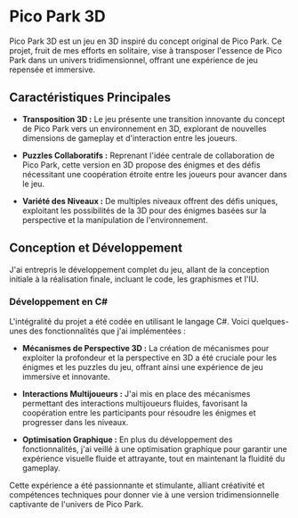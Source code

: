 # Pico Park 3D

Pico Park 3D est un jeu en 3D inspiré du concept original de Pico Park. Ce projet, fruit de mes efforts en solitaire, vise à transposer l'essence de Pico Park dans un univers tridimensionnel, offrant une expérience de jeu repensée et immersive.

## Caractéristiques Principales

- **Transposition 3D :** Le jeu présente une transition innovante du concept de Pico Park vers un environnement en 3D, explorant de nouvelles dimensions de gameplay et d'interaction entre les joueurs.
  
- **Puzzles Collaboratifs :** Reprenant l'idée centrale de collaboration de Pico Park, cette version en 3D propose des énigmes et des défis nécessitant une coopération étroite entre les joueurs pour avancer dans le jeu.
  
- **Variété des Niveaux :** De multiples niveaux offrent des défis uniques, exploitant les possibilités de la 3D pour des énigmes basées sur la perspective et la manipulation de l'environnement.

## Conception et Développement

J'ai entrepris le développement complet du jeu, allant de la conception initiale à la réalisation finale, incluant le code, les graphismes et l'IU.

### Développement en C#

L'intégralité du projet a été codée en utilisant le langage C#. Voici quelques-unes des fonctionnalités que j'ai implémentées :

- **Mécanismes de Perspective 3D :** La création de mécanismes pour exploiter la profondeur et la perspective en 3D a été cruciale pour les énigmes et les puzzles du jeu, offrant ainsi une expérience de jeu immersive et innovante.
  
- **Interactions Multijoueurs :** J'ai mis en place des mécanismes permettant des interactions multijoueurs fluides, favorisant la coopération entre les participants pour résoudre les énigmes et progresser dans les niveaux.
  
- **Optimisation Graphique :** En plus du développement des fonctionnalités, j'ai veillé à une optimisation graphique pour garantir une expérience visuelle fluide et attrayante, tout en maintenant la fluidité du gameplay.

Cette expérience a été passionnante et stimulante, alliant créativité et compétences techniques pour donner vie à une version tridimensionnelle captivante de l'univers de Pico Park.
